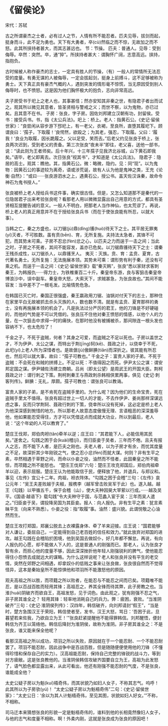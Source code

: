 <link href="../../css/style.css" rel="stylesheet" type="text/css" />

# 《留侯论》

<span class="r">宋代：苏轼

<div class="p">

古之所谓豪杰之士者，必有过人之节，人情有所不能忍者。匹夫见辱，拔剑而起，挺身而斗，此不足为勇也。天下有大勇者，卒(cù)然临之而不惊，无故加之而不怒。此其所挟持者甚大，而其志甚远也。
<span class="comment">
节：节操。 匹夫：普通人。见辱：受到侮辱。卒然：突然。卒，通“猝”。所挟持者甚大：谓胸怀广阔，志意高远。挟持，指抱负。
</span>

<div class="translation">

古时候被人称作豪杰的志士，一定具有胜人的节操，（有）一般人的常情所无法忍受的度量。有勇无谋的人被侮辱，一定会拔起剑，挺身上前搏斗，这不足够被称为勇士。天下真正具有豪杰气概的人，遇到突发的情形毫不惊慌，当无原因受到别人侮辱时，也不愤怒。这是因为他们胸怀极大的抱负，志向非常高远。

</div>

夫子房受书于圯上之老人也，其事甚怪；然亦安知其非秦之世，有隐君子者出而试之。观其所以微见其意者，皆圣贤相与警戒之义；而世不察，以为鬼物，亦已过矣。且其意不在书。
<span class="comment">
子房：张良，字子房。因佐刘邦建立汉朝有功，封留侯。受书：接受兵书。书，指《太公兵法》。圯上：桥上。老人：指黄石公。《史记·留侯世家》：“良尝闲从容步游下邳圯上，有一老父，衣褐，至良所，直堕其履圯下。顾谓良曰：‘孺子，下取履！’良愕然，欲殴之；为其老，强忍，下取履。父曰：‘履我！’良业为取履，因长跪履之。父以足受，笑而去。”后老父约见张良于桥上，张良两次迟到，受到老父的责备。第三次张良“夜未半”即往，老父喜，送他一部书，说：“读此则为王者师矣。后十年兴，十三年孺子见我济北谷城，山下黄石即我矣。”语毕，老父即离去。次日张良“视其书”，才知道是《太公兵法》。
隐君子：隐居的高士。观其：瞧他。其，指黄石公。微：略微，隐约。见：同“现”。以为鬼物：因黄石公的事迹较为离奇，语或涉荒诞，故有人认为他是鬼神之类，王充《论衡·自然》：“或曰······张良游泗水之上，遇黄石公，授公书。盖天佐汉诛秦，故命令神石为鬼书授人。”
</span>

<div class="translation">

张良被桥上老人授给兵书这件事，确实很古怪。但是，又怎么知道那不是秦代的一位隐居君子出来考验张良呢？看那老人用以微微显露出自己用意的方式，都具有圣贤相互提醒告诫的意义。一般人不明白，把那老人当作神仙，也太荒谬了。再说，桥上老人的真正用意并不在于授给张良兵书（而在于使张良能有所忍，以就大事）。

</div>

当韩之亡，秦之方盛也，以刀锯(jù)鼎(dǐng)镬(huò)待天下之士。其平居无罪夷(yí)灭者，不可胜数。虽有贲(bēn)、育，无所复施。夫持法太急者，其锋不可犯，而其势未可乘。子房不忍忿(fèn)忿之心，以匹夫之力而逞于一击之间；当此之时，子房之不死者，其间不能容发，盖亦已危矣。以刀锯鼎镬待天下之士：谓秦王残杀成性，以刀锯杀人，以鼎镬烹人。
<span class="comment">
夷灭：灭族。贲、育：孟贲、夏育，古代著名勇士。无所复施：无法施展本领。其势未可乘：谓形势有利于秦，还没有可乘之机。而逞于一击之间：《史记·留侯世家》载“秦灭韩”，张良“悉以家财求客刺秦王，为韩报仇······得力士，为铁椎重百二十斤。秦皇帝东游，良与客狙击秦皇帝博浪沙中，误中副车。秦皇帝大怒，大索天下，求贼甚急，为张良故也。”其间不能容发：当中差不了一根毛发。比喻情势危急。
</span>

<div class="translation">

在韩国已灭亡时，秦国正很强盛，秦王嬴政用刀锯、油锅对付天下的志士，那种住在家里平白无故被抓去杀头灭族的人，数也数不清。就是有孟贲、夏育那样的勇士，没有再施展本领的机会了。凡是执法过分严厉的君王，他的刀锋是不好硬碰的，而他的气势是不可以凭借的。张良压不住他对秦王愤怒的情感，以他个人的力量，在一次狙击中求得一时的痛快，在那时他没有被捕被杀，那间隙连一根头发也容纳不下，也太危险了！　　

</div>

千金之子，不死于盗贼，何者？其身之可爱，而盗贼之不足以死也。子房以盖世之才，不为伊尹、太公之谋，而特出于荆(jīng)轲(kē)、聂政之计，以侥幸于不死，此圯(yí)上老人所为深惜者也。是故倨(jù)傲鲜腆(tiǎn)而深折之。彼其能有所忍也，然后可以就大事，故曰：“孺子可教也。”
<span class="comment">
千金之子：富贵人家的子弟。不死于盗贼：不会死在和贼的拼搏上。不足以死：不值得因之而死。伊尹太公之谋：谓安邦定国之谋。伊尹辅佐汤建立商朝。吕尚（即太公望）是周武王的开国大臣。荆柯聂政之计：谓行刺之下策。荆柯刺秦王与燕政刺杀韩相侠累两事，俱见《史记·刺客列传》。鲜腆：无礼，厚颇。孺子可教也：谓张良可以教诲。
</span>

<div class="translation">

富贵人家的子弟，是不肯死在盗贼手里的。为什么呢？因为他们的生命宝贵，死在盗贼手里太不值得。张良有超过世上一切人的才能，不去作伊尹、姜尚那样深谋远虑之事，反而只学荆轲、聂政行刺的下策，侥幸所以没有死掉，这必定是桥上老人为他深深感到惋惜的地方。所以那老人故意态度傲慢无理、言语粗恶的深深羞辱他，他如果能忍受得住，方才可以凭借这点而成就大功业，所以到最后，老人说：“这个年幼的人可以教育了。”

</div>

楚庄王伐郑，郑伯肉袒(tǎn)牵羊以逆；庄王曰：“其君能下人，必能信用其民矣。”遂舍之。勾践之困于会(kuài)稽(jī)，而归臣妾于吴者，三年而不倦。且夫有报人之志，而不能下人者，是匹夫之刚也。夫老人者，以为子房才有余，而忧其度量之不足，故深折其少年刚锐之气，使之忍小忿(fèn)而就大谋。何则？非有生平之素，卒然相遇于草野之间，而命以仆妾之役，油然而不怪者，此固秦皇之所不能惊，而项籍之所不能怒也。
<span class="comment">
“楚庄王伐郑”六句：楚庄王攻克郑国后，郑伯肉祖牵羊以迎，表示屈服。楚庄王认为他能取信于民，便释放了他，并退兵，与郑议和。事见《左传》宜公十二年。肉祖，袒衣阵体。“勾践之困于会稽”三句：《左传》哀公元年：“吴王夫差败越于夫椒，报槜李（越军曾击败吴军于此）也。遂入越。越王（勾践）以甲循五千，保于会稽（山），使大夫种因昊大宰萦以行成。······越及吴平。《国语·越语下》载勾践“令大夫种守于国，与范蠡入宦于吴：三年而吴人遣之。”归臣妾于吴，谓投降吴国为其臣妾。报人：向人报仇。非有生平之素：犹言素昧平生（向来不熟悉）。仆妾之役：指“取履”事。油然：盛兴貌。此谓悦敬之心油然而生。
</span>

<div class="translation">

楚庄王攻打郑国，郑襄公脱去上衣裸露身体、牵了羊来迎接。庄王说：“国君能够对人谦让，委屈自己，一定能得到自己老百姓的信任和效力。”就此放弃对郑国的进攻。越王勾践在会稽陷於困境，他到吴国去做奴仆，好几年都不懈怠。再说，有向人报仇的心愿，却不能做人下人的，这是普通人的刚强而已。那老人，认为张良才智有余，而担心他的度量不够，因此深深挫折他年轻人刚强锐利的脾气，使他能忍得住小怨愤去成就远大的谋略。为什么这样说呢？老人和张良并没有平生的老交情，突然在郊野之间相遇，却拿奴仆的低贱之事来让张良做，张良很自然而不觉得怪异，这本是秦始皇所不能惊惧他和项羽所不能激怒他的原因。　　

</div>

观夫高祖之所以胜，而项籍之所以败者，在能忍与不能忍之间而已矣。项籍唯不能忍，是以百战百胜而轻用其锋；高祖忍之，养其全锋而待其弊，此子房教之也。当淮(huái)阴破齐而欲自王，高祖发怒，见于词色。由此观之，犹有刚强不忍之气，非子房其谁全之？
<span class="comment">
轻用其锋：轻率地消耗自己的兵力。弊：疲困，衰败。“当淮阴破齐”三句：《史记·淮阴侯列传》：汉四年，韩信破齐，向刘邦请封“假王”，“当是时，楚方急围汉王于荣阳，韩信使者至，发书，汉王大怒，骂日：‘吾困于此，旦暮望若来佐我，乃欲自立为王！’”张良赶紧提醒他不能得罪韩信。刘邦醒悟，便封韩信为齐王以笼络他。韩信后降封为淮阴侯，故称为淮阴。非子房其谁全之：不是张良，谁又能来保全他呢？
</span>

<div class="translation">

看那汉高祖之所以成功，项羽之所以失败，原因就在于一个能忍耐、一个不能忍耐罢了。项羽不能忍耐，因此战争中是百战百胜，但是随随便便使用他的刀锋（不懂得珍惜和保存自己的实力）。汉高祖能忍耐，保持自己完整的锋锐的战斗力，等到对方疲敝。这是张良教他的。当淮阴侯韩信攻破齐国要自立为王，高祖为此发怒了，语气脸色都显露出来，从此可看出，他还有刚强不能忍耐的气度，不是张良，谁能成全他？　　

</div>

太史公疑子房以为魁(kuí)梧奇伟，而其状貌乃如妇人女子，不称其志气。呜呼！此其所以为子房欤(yú)！
<span class="comment">
“太史公疑子房以为魁梧奇伟”二句：《史记·留侯世家》：“太史公日：‘余以为其人计魁梧奇伟，至见其图，状貌如妇人好女。’”不称，不相称。 
</span>

<div class="translation">

司马迁本来猜想张良的形貌一定是魁梧奇伟的，谁料到他的长相竟然像妇人女子，与他的志气和度量不相称。啊！外柔内刚，这就是张良成为张良的原因吧！

</div>
